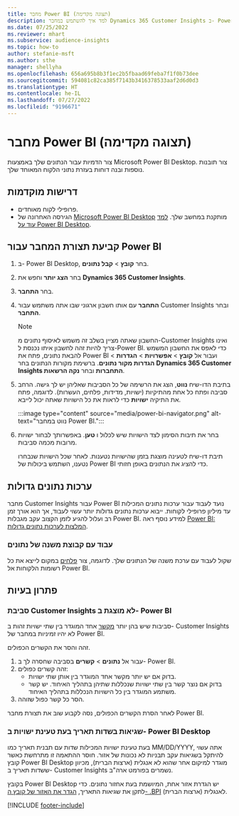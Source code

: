 ```yaml
---
title: מחבר Power BI (תצוגה מקדימה)
description: למד איך להשתמש במחבר Dynamics 365 Customer Insights ב- Power BI.
ms.date: 07/25/2022
ms.reviewer: mhart
ms.subservice: audience-insights
ms.topic: how-to
author: stefanie-msft
ms.author: sthe
manager: shellyha
ms.openlocfilehash: 656a695b8b3f1ec2b5fbaad69feba7f1f0b73dee
ms.sourcegitcommit: 594081c82ca385f7143b3416378533aaf2d6d0d3
ms.translationtype: HT
ms.contentlocale: he-IL
ms.lasthandoff: 07/27/2022
ms.locfileid: "9196671"
---
```

# <a name="power-bi-connector-preview"></a>מחבר Power BI (תצוגה מקדימה)

צור הדמיות עבור הנתונים שלך באמצעות Microsoft Power BI Desktop. צור תובנות נוספות ובנה דוחות בעזרת נתוני הלקוח המאוחד שלך.

## <a name="prerequisites"></a>‏‫דרישות מוקדמות‬

- פרופילי לקוח מאוחדים.
- הגירסה האחרונה של [Microsoft Power BI Desktop](https://powerbi.microsoft.com/desktop/) מותקנת במחשב שלך. [למד עוד על Power BI Desktop](/power-bi/desktop-what-is-desktop).

## <a name="configure-the-connector-for-power-bi"></a>קביעת תצורת המחבר עבור Power BI

1. ב- Power BI Desktop, בחר **קובץ** > **קבל נתונים**.

1. בחר **הצג יותר** וחפש את **Dynamics 365 Customer Insights**.

1. בחר **התחבר**.

1. **התחבר** עם אותו חשבון ארגוני שבו אתה משתמש עבור Customer Insights ובחר **התחבר**.
   > [!NOTE]
   > החשבון שאתה מציין בשלב זה משמש לאיסוף נתונים מ-Customer Insights ואינו צריך להיות זהה לחשבון איתו נכנסת ל-Power BI. כדי לאפס את החשבון המשמש להבאת נתונים, פתח את Power BI ועבור אל **קובץ** > **אפשרויות** > **הגדרות** > **הגדרות מקור נתונים**. ברשימת מקורות הנתונים בחר **Dynamics 365 Customer Insights התחברות** ובחר **נקה הרשאות**.  

1. בתיבת הדו-שיח **נווט**, הצג את הרשימה של כל הסביבות שאליהן יש לך גישה. הרחב סביבה ופתח כל אחת מהתיקיות (ישויות, מדידות, פלחים, העשרות). לדוגמה, פתח את התיקיה **ישויות** כדי לראות את כל הישויות שאתה יכול לייבא.

   :::image type="content" source="media/power-bi-navigator.png" alt-text="נווט במחבר Power BI.":::

1. בחר את תיבות הסימון לצד הישויות שיש לכלול ו **טען**. באפשרותך לבחור ישויות מרובות מכמה סביבות.

   תיבת דו-שיח לטעינה מוצגת בזמן שהישויות נטענות. לאחר שכל הישויות שנבחרו נטענו, השתמש ביכולות של Power BI כדי להציג את הנתונים באופן חזותי.

## <a name="large-data-sets"></a>ערכות נתונים גדולות

מחבר Customer Insights עבור Power BI נועד לעבוד עבור ערכות נתונים המכילות עד מיליון פרופילי לקוחות. ייבוא ערכות נתונים גדולות יותר עשוי לעבוד, אך הוא אורך זמן רב ועלול להגיע לזמן הקצוב עקב מגבלות Power BI. למידע נוסף ראה [Power BI: המלצות לערכות נתונים גדולות](/power-bi/admin/service-premium-what-is#large-datasets).

### <a name="work-with-a-subset-of-data"></a>עבוד עם קבוצת משנה של נתונים

שקול לעבוד עם ערכת משנה של הנתונים שלך. לדוגמה, צור [פלחים](segments.md) במקום לייצא את כל רשומות הלקוחות אל Power BI.

## <a name="troubleshooting"></a>פתרון בעיות

### <a name="customer-insights-environment-doesnt-show-in-power-bi"></a>סביבת Customer Insights לא מוצגת ב- Power BI

סביבות שיש בהן יותר [מקשר](relationships.md) אחד המוגדר בין שתי ישויות זהות ב- Customer Insights לא יהיו זמיניות במחבר של Power BI.

זהה והסר את הקשרים הכפולים.

1. עבור אל **נתונים** > **קשרים** בסביבה שחסרה לך ב- Power BI.
1. זהה קשרים כפולים:
   - בדוק אם יש יותר מקשר אחד המוגדר בין אותן שתי ישויות.
   - בדוק אם נוצר קשר בין שתי ישויות שנכללות שתיהן בתהליך האיחוד. יש קשר משתמע המוגדר בין כל הישויות הנכללות בתהליך האיחוד.
1. הסר כל קשר כפול שזוהה.

לאחר הסרת הקשרים הכפולים, נסה לקבוע שוב את תצורת מחבר Power BI.

### <a name="errors-on-date-fields-when-loading-entities-in-power-bi-desktop"></a>שגיאות בשדות תאריך בעת טעינת ישויות ב- Power BI Desktop

בעת טעינת ישויות המכילות שדות עם תבנית תאריך כמו MM/DD/YYYY, אתה עשוי להיתקל בשגיאות עקב תבניות לא נכונות של אזור. חוסר ההתאמה זו מתרחשת כאשר קובץ Power BI Desktop מוגדר למיקום אחר שהוא לא אנגלית (ארצות הברית), מכיוון ששדות תאריך ב- Customer Insights נשמרים בפורמט ארה"ב.

בקובץ Power BI Desktop יש הגדרת אזור אחת, המיושמת בעת אחזור נתונים. כדי לתקן את שגיאות התאריך, [הגדר את האזור של קובץ ה- ‎.BPI](/power-bi/fundamentals/supported-languages-countries-regions#choose-the-language-or-locale-of-power-bi-desktop) לאנגלית (ארצות הברית).

[!INCLUDE [footer-include](includes/footer-banner.md)]
